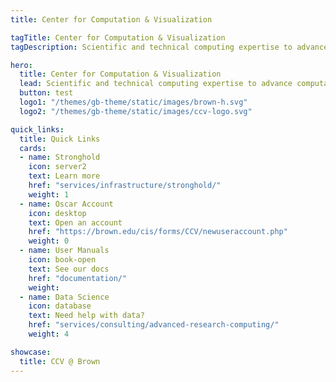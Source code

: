 ```yaml
---
title: Center for Computation & Visualization

tagTitle: Center for Computation & Visualization
tagDescription: Scientific and technical computing expertise to advance computational research.

hero:
  title: Center for Computation & Visualization
  lead: Scientific and technical computing expertise to advance computational research
  button: test
  logo1: "/themes/gb-theme/static/images/brown-h.svg"
  logo2: "/themes/gb-theme/static/images/ccv-logo.svg"

quick_links:
  title: Quick Links
  cards:
  - name: Stronghold
    icon: server2
    text: Learn more
    href: "services/infrastructure/stronghold/"
    weight: 1
  - name: Oscar Account
    icon: desktop
    text: Open an account
    href: "https://brown.edu/cis/forms/CCV/newuseraccount.php"
    weight: 0
  - name: User Manuals
    icon: book-open
    text: See our docs
    href: "documentation/"
    weight:
  - name: Data Science
    icon: database
    text: Need help with data?
    href: "services/consulting/advanced-research-computing/"
    weight: 4

showcase:
  title: CCV @ Brown
---
```

